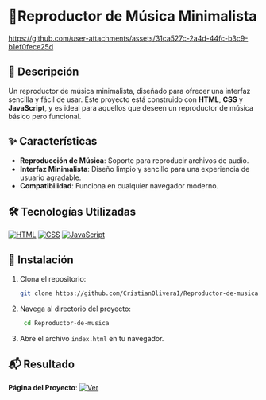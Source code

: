 # 🎵Reproductor de Música Minimalista

https://github.com/user-attachments/assets/31ca527c-2a4d-44fc-b3c9-b1ef0fece25d

## 📜 Descripción

Un reproductor de música minimalista, diseñado para ofrecer una interfaz sencilla y fácil de usar. Este proyecto está construido con **HTML**, **CSS** y **JavaScript**, y es ideal para aquellos que deseen un reproductor de música básico pero funcional.

## ✨ Características

- **Reproducción de Música**: Soporte para reproducir archivos de audio.
- **Interfaz Minimalista**: Diseño limpio y sencillo para una experiencia de usuario agradable.
- **Compatibilidad**: Funciona en cualquier navegador moderno.

## 🛠️ Tecnologías Utilizadas
[![HTML](https://img.shields.io/badge/HTML-51.5%25-orange?logo=html5)](https://developer.mozilla.org/es/docs/Web/HTML)
[![CSS](https://img.shields.io/badge/CSS-23.3%25-blue?logo=css3)](https://developer.mozilla.org/es/docs/Web/CSS)
[![JavaScript](https://img.shields.io/badge/JavaScript-25.2%25-yellow?logo=javascript)](https://developer.mozilla.org/es/docs/Web/JavaScript)

## 🚀 Instalación

1. Clona el repositorio:
   ```bash
   git clone https://github.com/CristianOlivera1/Reproductor-de-musica.git
   ```
2. Navega al directorio del proyecto:
   ```bash
    cd Reproductor-de-musica
    ```
3. Abre el archivo `index.html` en tu navegador.
   
## 📬 Resultado
**Página del Proyecto**:  [![Ver](https://img.shields.io/badge/VER-23facc15?logo=eye)](https://reproductor-de-musica-coc.vercel.app)
